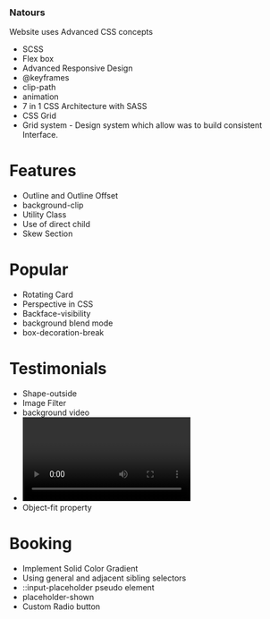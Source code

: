 ### Natours

Website uses Advanced CSS concepts

- SCSS
- Flex box
- Advanced Responsive Design
- @keyframes
- clip-path
- animation
- 7 in 1 CSS Architecture with SASS
- CSS Grid
- Grid system - Design system which allow was to build consistent Interface.

# Features

- Outline and Outline Offset
- background-clip
- Utility Class
- Use of direct child
- Skew Section

# Popular

- Rotating Card
- Perspective in CSS
- Backface-visibility
- background blend mode
- box-decoration-break

# Testimonials

- Shape-outside
- Image Filter
- background video
- <video> HTML tag
- Object-fit property

# Booking

- Implement Solid Color Gradient
- Using general and adjacent sibling selectors
- ::input-placeholder pseudo element
- placeholder-shown
- Custom Radio button
